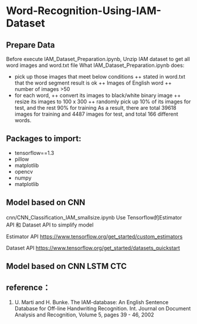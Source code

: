 # Word-Recognition-Using-IAM-Dataset
## Prepare Data


Before execute IAM_Dataset_Preparation.ipynb, Unzip IAM dataset to get all word images and word.txt file
What IAM_Dataset_Preparation.ipynb does:
+ pick up those images that meet below conditions
++ stated in word.txt that the word segment result is ok 
++ Images of English word 
++ number of images >50
+ for each word, 
++ convert its images to black/white binary image
++ resize its images to 100 x 300
++ randomly pick up 10% of its images for test, and the rest 90% for training
As a result, there are total 39618 images for training and 4487 images for test, and total 166 different words.


## Packages to import: 

+ tensorflow==1.3 
+ pillow
+ matplotlib
+ opencv
+ numpy
+ matplotlib
  
## Model based on CNN 

cnn/CNN_Classification_IAM_smallsize.ipynb 
Use Tensorflow的Estimator API 和 Dataset API to simplify model


Estimator API 
https://www.tensorflow.org/get_started/custom_estimators

Dataset API 
https://www.tensorflow.org/get_started/datasets_quickstart

## Model based on CNN LSTM CTC

## reference：

1. U. Marti and H. Bunke. The IAM-database: An English Sentence Database for Off-line Handwriting Recognition. Int. Journal on Document Analysis and Recognition, Volume 5, pages 39 - 46, 2002
